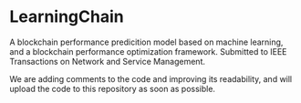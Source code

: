 # LearningChain
A blockchain performance predicition model based on machine learning, and a blockchain performance optimization framework. Submitted to IEEE Transactions on Network and Service Management.

We are adding comments to the code and improving its readability, and will upload the code to this repository as soon as possible.
